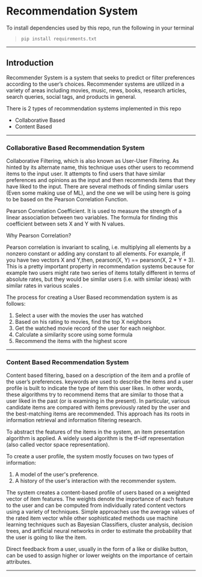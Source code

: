 # Recommendation System

To install dependencies used by this repo, run the following in your terminal

> `pip install requirements.txt`

---

## Introduction

Recommender System is a system that seeks to predict or filter preferences according to the user’s choices. Recommender systems are utilized in a variety of areas including movies, music, news, books, research articles, search queries, social tags, and products in general.

There is 2 types of recommendation systems implemented in this repo

- Collaborative Based
- Content Based

---

### Collaborative Based Recommendation System

Collaborative Filtering, which is also known as User-User Filtering.
As hinted by its alternate name, this technique uses other users to recommend
items to the input user.
It attempts to find users that have similar preferences and opinions as
the input and then recommends items that they have liked to the input.
There are several methods of finding similar users (Even some making use of ML),
and the one we will be using here is going to be based on the
Pearson Correlation Function.

Pearson Correlation Coefficient. It is used to measure
the strength of a linear association between two variables.
The formula for finding this coefficient between sets X and Y
with N values.

Why Pearson Correlation?

Pearson correlation is invariant to scaling,
i.e. multiplying all elements by a nonzero constant or
adding any constant to all elements.
For example, if you have two vectors X and Y,then,
pearson(X, Y) == pearson(X, 2 \* Y + 3).
This is a pretty important property in recommendation systems because
for example two users might rate two series of items totally different in
terms of absolute rates,
but they would be similar users (i.e. with similar ideas)
with similar rates in various scales .

The process for creating a User Based recommendation system is as follows:

1. Select a user with the movies the user has watched
2. Based on his rating to movies, find the top X neighbors
3. Get the watched movie record of the user for each neighbor.
4. Calculate a similarity score using some formula
5. Recommend the items with the highest score

---

### Content Based Recommendation System

Content based filtering, based on a description of the item and a profile of the user’s preferences. keywords are used to describe the items and a user profile is built to indicate the type of item this user likes. In other words, these algorithms try to recommend items that are similar to those that a user liked in the past (or is examining in the present). In particular, various candidate items are compared with items previously rated by the user and the best-matching items are recommended. This approach has its roots in information retrieval and information filtering research.

To abstract the features of the items in the system, an item presentation algorithm is applied. A widely used algorithm is the tf–idf representation (also called vector space representation).

To create a user profile, the system mostly focuses on two types of information:

1. A model of the user's preference.
2. A history of the user's interaction with the recommender system.

The system creates a content-based profile of users based on a weighted vector of item features. The weights denote the importance of each feature to the user and can be computed from individually rated content vectors using a variety of techniques. Simple approaches use the average values of the rated item vector while other sophisticated methods use machine learning techniques such as Bayesian Classifiers, cluster analysis, decision trees, and artificial neural networks in order to estimate the probability that the user is going to like the item.

Direct feedback from a user, usually in the form of a like or dislike button, can be used to assign higher or lower weights on the importance of certain attributes.

---
